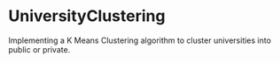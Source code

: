 # UniversityClustering
Implementing a K Means Clustering algorithm to cluster universities into public or private.
